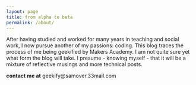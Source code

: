 ```yaml
---
layout: page
title: from alpha to beta
permalink: /about/
---
```


After having studied and worked for many years in teaching and social work, I now pursue another of my passions: coding. This blog traces the process of me being geekified by Makers Academy. I am not quite sure yet what form the blog will take. I presume - knowing myself - that it will be a mixture of reflective musings and more technical posts.

<b>contact me at</b> geekify<span style="display:none">foo</span>@samover.33mail.com 
